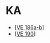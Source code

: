 # KA

* [[VE 186a-b]]
* [[VE 190]]

[//begin]: # "Autogenerated link references for markdown compatibility"
[VE 186a-b]: <VE 186a-b> "VE 186a-b"
[VE 190]: <VE 190> "VE 190"
[//end]: # "Autogenerated link references"